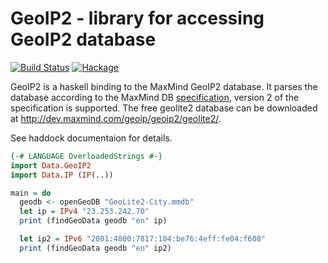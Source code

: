GeoIP2 - library for accessing GeoIP2 database
==========
[![Build Status](https://travis-ci.org/ondrap/geoip2.svg?branch=master)](https://travis-ci.org/ondrap/geoip2) [![Hackage](https://img.shields.io/hackage/v/geoip2.svg)](https://hackage.haskell.org/package/geoip2)


GeoIP2 is a haskell binding to the MaxMind GeoIP2 database.
It parses the database according to the MaxMind DB
[specification](http://maxmind.github.io/MaxMind-DB),
version 2 of the specification is supported. The free geolite2 database can
be downloaded at http://dev.maxmind.com/geoip/geoip2/geolite2/.

See haddock documentaion for details.

```Haskell
{-# LANGUAGE OverloadedStrings #-}
import Data.GeoIP2
import Data.IP (IP(..))

main = do
  geodb <- openGeoDB "GeoLite2-City.mmdb"
  let ip = IPv4 "23.253.242.70"
  print (findGeoData geodb "en" ip)

  let ip2 = IPv6 "2001:4800:7817:104:be76:4eff:fe04:f608"
  print (findGeoData geodb "en" ip2)
```
